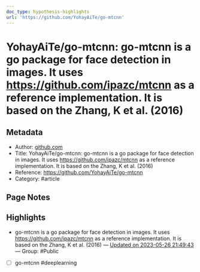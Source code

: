 ```yaml
---
doc_type: hypothesis-highlights
url: 'https://github.com/YohayAiTe/go-mtcnn'
---
```


# YohayAiTe/go-mtcnn: go-mtcnn is a go package for face detection in images. It uses https://github.com/ipazc/mtcnn as a reference implementation. It is based on the Zhang, K et al. (2016)

## Metadata
- Author: [github.com]()
- Title: YohayAiTe/go-mtcnn: go-mtcnn is a go package for face detection in images. It uses https://github.com/ipazc/mtcnn as a reference implementation. It is based on the Zhang, K et al. (2016)
- Reference: https://github.com/YohayAiTe/go-mtcnn
- Category: #article

## Page Notes
## Highlights
- go-mtcnn is a go package for face detection in images. It uses https://github.com/ipazc/mtcnn as a reference implementation. It is based on the Zhang, K et al. (2016) — [Updated on 2023-05-26 21:49:43](https://hyp.is/K4wA_vvMEe2sxBNqEVyslg/github.com/YohayAiTe/go-mtcnn) — Group: #Public
    
- [ ] go-mtcnn #deeplearning


